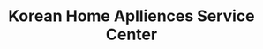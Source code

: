 ---
title: "Korean Home Aplliences Service Center"
url: /tarlac-city/korean-home-aplliences-service-center/
shop: electronics
---